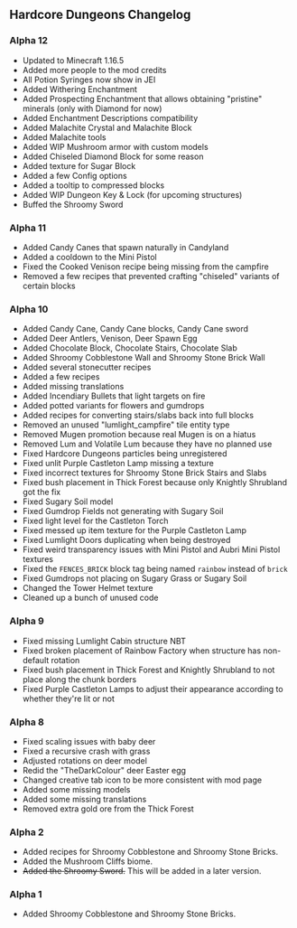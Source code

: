 ## Hardcore Dungeons Changelog

### Alpha 12
* Updated to Minecraft 1.16.5
* Added more people to the mod credits
* All Potion Syringes now show in JEI
* Added Withering Enchantment
* Added Prospecting Enchantment that allows obtaining "pristine" minerals (only with Diamond for now)
* Added Enchantment Descriptions compatibility
* Added Malachite Crystal and Malachite Block
* Added Malachite tools
* Added WIP Mushroom armor with custom models
* Added Chiseled Diamond Block for some reason
* Added texture for Sugar Block
* Added a few Config options
* Added a tooltip to compressed blocks
* Added WIP Dungeon Key & Lock (for upcoming structures)
* Buffed the Shroomy Sword

### Alpha 11
* Added Candy Canes that spawn naturally in Candyland
* Added a cooldown to the Mini Pistol
* Fixed the Cooked Venison recipe being missing from the campfire
* Removed a few recipes that prevented crafting "chiseled" variants of certain blocks

### Alpha 10
* Added Candy Cane, Candy Cane blocks, Candy Cane sword
* Added Deer Antlers, Venison, Deer Spawn Egg
* Added Chocolate Block, Chocolate Stairs, Chocolate Slab
* Added Shroomy Cobblestone Wall and Shroomy Stone Brick Wall
* Added several stonecutter recipes
* Added a few recipes
* Added missing translations
* Added Incendiary Bullets that light targets on fire
* Added potted variants for flowers and gumdrops
* Added recipes for converting stairs/slabs back into full blocks
* Removed an unused "lumlight_campfire" tile entity type
* Removed Mugen promotion because real Mugen is on a hiatus
* Removed Lum and Volatile Lum because they have no planned use
* Fixed Hardcore Dungeons particles being unregistered
* Fixed unlit Purple Castleton Lamp missing a texture
* Fixed incorrect textures for Shroomy Stone Brick Stairs and Slabs
* Fixed bush placement in Thick Forest because only Knightly Shrubland got the fix
* Fixed Sugary Soil model
* Fixed Gumdrop Fields not generating with Sugary Soil
* Fixed light level for the Castleton Torch
* Fixed messed up item texture for the Purple Castleton Lamp
* Fixed Lumlight Doors duplicating when being destroyed
* Fixed weird transparency issues with Mini Pistol and Aubri Mini Pistol textures
* Fixed the `FENCES_BRICK` block tag being named `rainbow` instead of `brick`
* Fixed Gumdrops not placing on Sugary Grass or Sugary Soil
* Changed the Tower Helmet texture
* Cleaned up a bunch of unused code

### Alpha 9
* Fixed missing Lumlight Cabin structure NBT
* Fixed broken placement of Rainbow Factory when structure has non-default rotation
* Fixed bush placement in Thick Forest and Knightly Shrubland to not place along the chunk borders
* Fixed Purple Castleton Lamps to adjust their appearance according to whether they're lit or not

### Alpha 8
* Fixed scaling issues with baby deer
* Fixed a recursive crash with grass
* Adjusted rotations on deer model
* Redid the "TheDarkColour" deer Easter egg
* Changed creative tab icon to be more consistent with mod page
* Added some missing models
* Added some missing translations
* Removed extra gold ore from the Thick Forest

### Alpha 2
* Added recipes for Shroomy Cobblestone and Shroomy Stone Bricks.
* Added the Mushroom Cliffs biome.
* ~~Added the Shroomy Sword.~~ This will be added in a later version.

### Alpha 1
* Added Shroomy Cobblestone and Shroomy Stone Bricks.